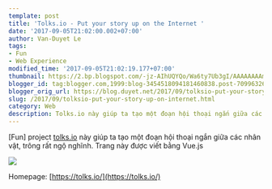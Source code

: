 ```yaml
---
template: post
title: 'Tolks.io - Put your story up on the Internet '
date: '2017-09-05T21:02:00.002+07:00'
author: Van-Duyet Le
tags:
- Fun
- Web Experience
modified_time: '2017-09-05T21:02:19.177+07:00'
thumbnail: https://2.bp.blogspot.com/-jz-AIhUQYQo/Wa6ty7Ub3gI/AAAAAAAAmzA/CudLd1IAa84CumHooJr9Wxvcs3dOW1eBwCLcBGAs/s1600/threesome.gif
blogger_id: tag:blogger.com,1999:blog-3454518094181460838.post-7099632687455901491
blogger_orig_url: https://blog.duyet.net/2017/09/tolksio-put-your-story-up-on-internet.html
slug: /2017/09/tolksio-put-your-story-up-on-internet.html
category: Web
description: Tolks.io này giúp ta tạo một đoạn hội thoại ngắn giữa các nhân vật, trông rất ngộ nghĩnh. Trang này được viết bằng Vue.js
---
```


[Fun] project [tolks.io](http://tolks.io/) này giúp ta tạo một đoạn hội thoại ngắn giữa các nhân vật, trông rất ngộ nghĩnh. Trang này được viết bằng Vue.js

[![](https://2.bp.blogspot.com/-jz-AIhUQYQo/Wa6ty7Ub3gI/AAAAAAAAmzA/CudLd1IAa84CumHooJr9Wxvcs3dOW1eBwCLcBGAs/s1600/threesome.gif)](https://tolks.io/#!/tolk/-KtHHDSNQ35y0Y_KZQvv)

Homepage: [https://tolks.io/](https://tolks.io/)
